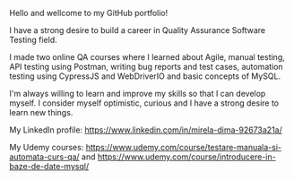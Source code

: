 Hello and wellcome to my GitHub portfolio!

I have a strong desire to build a career in Quality Assurance Software Testing field.

I made two online QA courses where I learned about Agile, manual testing, API testing using Postman, writing bug reports and test cases, automation testing using CypressJS and WebDriverIO and basic concepts of MySQL.

I'm always willing to learn and improve my skills so that I can develop myself. I consider myself optimistic, curious and I have a strong desire to learn new things.

My LinkedIn profile: https://www.linkedin.com/in/mirela-dima-92673a21a/

My Udemy courses: https://www.udemy.com/course/testare-manuala-si-automata-curs-qa/ and https://www.udemy.com/course/introducere-in-baze-de-date-mysql/
